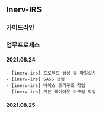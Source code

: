 ## Inerv-IRS
### 가이드라인

### 업무프로세스

#### 2021.08.24

```
- [inerv-irs] 프로젝트 생성 및 파일설치
- [inerv-irs] SASS 셋팅
- [inerv-irs] 베이스 트리구조 작업
- [inerv-irs] 기본 레이아웃 마크업 작업
```

#### 2021.08.25
